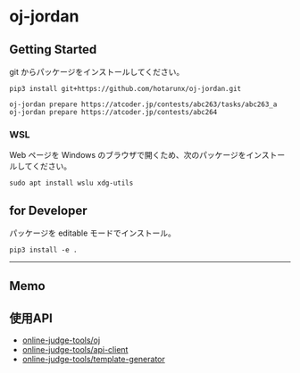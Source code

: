 # oj-jordan

## Getting Started

git からパッケージをインストールしてください。

```shell
pip3 install git+https://github.com/hotarunx/oj-jordan.git
```

```shell
oj-jordan prepare https://atcoder.jp/contests/abc263/tasks/abc263_a
oj-jordan prepare https://atcoder.jp/contests/abc264
```

### WSL

Web ページを Windows のブラウザで開くため、次のパッケージをインストールしてください。

```shell
sudo apt install wslu xdg-utils
```

## for Developer

パッケージを editable モードでインストール。

```shell
pip3 install -e .
```

----------

## Memo

## 使用API

* [online\-judge\-tools/oj](https://github.com/online-judge-tools/oj)
* [online\-judge\-tools/api\-client](https://github.com/online-judge-tools/api-client)
* [online\-judge\-tools/template\-generator](https://github.com/online-judge-tools/template-generator)
